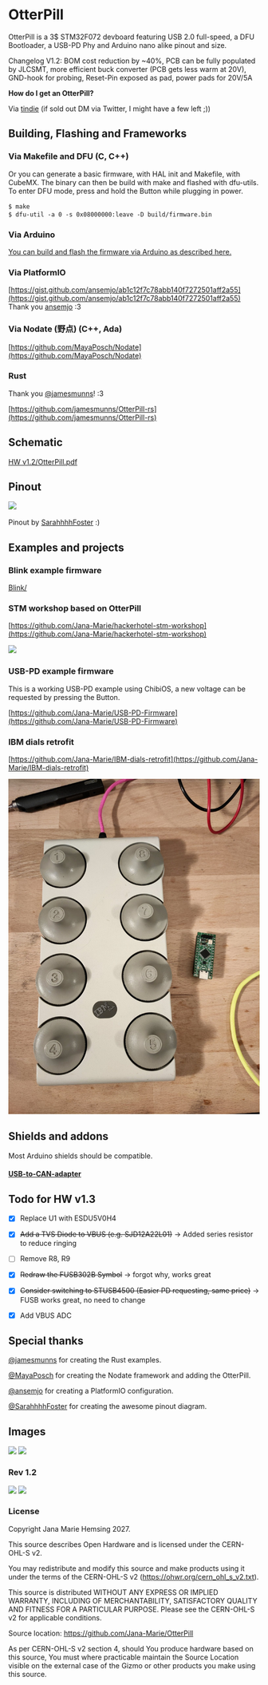 # OtterPill

OtterPill is a 3$ STM32F072 devboard featuring USB 2.0 full-speed, a DFU Bootloader, a USB-PD Phy and Arduino nano alike pinout and size.

Changelog V1.2: BOM cost reduction by ~40%, PCB can be fully populated by JLCSMT, more efficient buck converter (PCB gets less warm at 20V), GND-hook for probing, Reset-Pin exposed as pad, power pads for 20V/5A

**How do I get an OtterPill?**

Via [tindie](https://www.tindie.com/products/jan_henrik/otterpill/) (if sold out DM via Twitter, I might have a few left ;))

## Building, Flashing and Frameworks

### Via Makefile and DFU (C, C++)

Or you can generate a basic firmware, with HAL init and Makefile, with CubeMX. The binary can then be build with make and flashed with dfu-utils. To enter DFU mode, press and hold the Button while plugging in power.

    $ make
    $ dfu-util -a 0 -s 0x08000000:leave -D build/firmware.bin

### Via Arduino

[You can build and flash the firmware via Arduino as described here.](https://github.com/stm32duino/Arduino_Core_STM32)

### Via PlatformIO

[https://gist.github.com/ansemjo/ab1c12f7c78abb140f7272501aff2a55](https://gist.github.com/ansemjo/ab1c12f7c78abb140f7272501aff2a55) Thank you [ansemjo](https://github.com/ansemjo) :3

### Via Nodate (野点) (C++, Ada)

[https://github.com/MayaPosch/Nodate](https://github.com/MayaPosch/Nodate)

### Rust

Thank you [@jamesmunns](https://github.com/jamesmunns)! :3

[https://github.com/jamesmunns/OtterPill-rs](https://github.com/jamesmunns/OtterPill-rs)

## Schematic

[HW v1.2/OtterPill.pdf](HW%20v1.2/OtterPill.pdf)

## Pinout

![](pinout.png)

Pinout by [SarahhhhFoster](https://github.com/SarahhhhFoster) :)

## Examples and projects

### Blink example firmware

[Blink/](Blink/)

### STM workshop based on OtterPill

[https://github.com/Jana-Marie/hackerhotel-stm-workshop](https://github.com/Jana-Marie/hackerhotel-stm-workshop)

![](https://github.com/Jana-Marie/hackerhotel-stm-workshop/blob/master/monochrome_c.gif)

### USB-PD example firmware

This is a working USB-PD example using ChibiOS, a new voltage can be requested by pressing the Button.

[https://github.com/Jana-Marie/USB-PD-Firmware](https://github.com/Jana-Marie/USB-PD-Firmware)

### IBM dials retrofit

[https://github.com/Jana-Marie/IBM-dials-retrofit](https://github.com/Jana-Marie/IBM-dials-retrofit)

<img src="https://raw.githubusercontent.com/Jan--Henrik/IBM-dials-retrofit/4c27e5c5fda3bd528e12d15f71b0f5aaa8c24b97/images/1.jpeg" width="600">

## Shields and addons

Most Arduino shields should be compatible.

#### [USB-to-CAN-adapter](https://github.com/Jana-Marie/OtterPill-CAN-Adapter)

## Todo for HW v1.3

 - [x] Replace U1 with ESDU5V0H4
 - [x] ~~Add a TVS Diode to VBUS (e.g. SJD12A22L01)~~ -> Added series resistor to reduce ringing
 - [ ] Remove R8, R9
 - [x] ~~Redraw the FUSB302B Symbol~~ -> forgot why, works great
 - [x] ~~Consider switching to STUSB4500 (Easier PD requesting, same price)~~ -> FUSB works great, no need to change
 - [x] Add VBUS ADC


## Special thanks

[@jamesmunns](https://github.com/jamesmunns) for creating the Rust examples.

[@MayaPosch](https://github.com/MayaPosch) for creating the Nodate framework and adding the OtterPill.

[@ansemjo](https://github.com/ansemjo) for creating a PlatformIO configuration.

[@SarahhhhFoster](https://github.com/SarahhhhFoster) for creating the awesome pinout diagram.


## Images

![](images/1.jpg)
![](images/2.jpg)

### Rev 1.2

![](images/2_1.jpg)
![](images/2_2.jpg)

### License

Copyright Jana Marie Hemsing 2027.

This source describes Open Hardware and is licensed under the CERN-OHL-S v2.

You may redistribute and modify this source and make products using it under
the terms of the CERN-OHL-S v2 (https://ohwr.org/cern_ohl_s_v2.txt).

This source is distributed WITHOUT ANY EXPRESS OR IMPLIED WARRANTY,
INCLUDING OF MERCHANTABILITY, SATISFACTORY QUALITY AND FITNESS FOR A
PARTICULAR PURPOSE. Please see the CERN-OHL-S v2 for applicable conditions.

Source location: https://github.com/Jana-Marie/OtterPill

As per CERN-OHL-S v2 section 4, should You produce hardware based on this
source, You must where practicable maintain the Source Location visible
on the external case of the Gizmo or other products you make using this
source.

